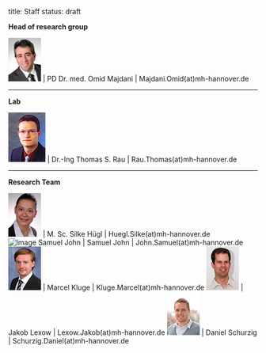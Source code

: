 title: Staff
status: draft

**Head of research group**

![Image Omid Majdani](Omid.jpg) |  PD Dr. med. Omid Majdani |  Majdani.Omid(at)mh-hannover.de

----------------------------------------------------------------------------------------
**Lab**

![Image Thomas Rau](Thomas.jpg) | Dr.-Ing Thomas S. Rau		|	Rau.Thomas(at)mh-hannover.de	

---------------------------
**Research Team**

![Image Silke Hügl ](Silke.jpg) | M. Sc. Silke Hügl			|	Huegl.Silke(at)mh-hannover.de
![Image Samuel John](Samuel.jpg) | Samuel John				|	John.Samuel(at)mh-hannover.de
![Image Samuel John](Marcel.jpg) | Marcel Kluge				|	Kluge.Marcel(at)mh-hannover.de
![Image Samuel John](Jakob.jpg) | Jakob Lexow				|	Lexow.Jakob(at)mh-hannover.de
![Image Samuel John](Daniel.jpg) | Daniel Schurzig			|	Schurzig.Daniel(at)mh-hannover.de